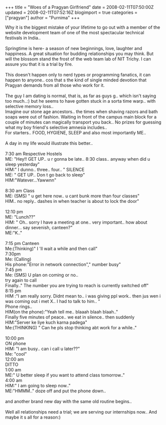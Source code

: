 +++
title = "Woes of a Pragyan Girlfriend"
date = 2008-02-11T07:50:00Z
updated = 2008-02-11T07:52:16Z
blogimport = true 
categories = ["pragyan"]
author = "Purnima"
+++

Why it is the biggest mistake of your lifetime to go out with a member of the website development team of one of the most spectacular technical festivals in India..<br /><br />Springtime is here- a season of new beginnings, love, laughter and happiness. A great situation for budding relationships you may think. But will the blossom stand the frost of the web team lab of NIT Trichy. I can assure you that it is a trial by fire.<br /><br />This doesn't happen only to nerd types or programming fanatics, it can happen to anyone.. cos that s the kind of single minded devotion that Pragyan demands from all those who work for it.<br /><br />The guy I am dating is normal, that is, as far as guys g.. which isn't saying too much..:) but he seems to have gotten stuck in a sorta time warp.. with selective memory loss..<br />Imagine our stone age ancestors.. the times when shaving razors and bath soaps were out of fashion. Waiting in front of the campus main block for a couple of minutes can magically transport you back.. No prizes for guessing what my boy friend's selective amnesia includes..<br />For starters.. FOOD, HYGIENE, SLEEP and also  most importantly ME..<br /><br />A day in my life would illustrate this better..<br /><br />7:30 am Respective Hostels<br />ME: "Hey!! GET UP.. u r gonna be late.. 8:30 class.. anyway when did u sleep yesterday"<br />HIM:" I dunno.. three.. four.. " SILENCE<br />ME: " GET UP.. Don t go back to sleep"<br />HIM:"Watever...Yawwnn"<br /><br />8:30 am Class<br />ME: (SMS) " u get here now.. u cant bunk more than four classes"<br />HIM.. no reply.. dashes in when teacher is about to lock the door"<br /><br />12:10 pm<br />ME: "Lunch??"<br />HIM: " Oh.. sorry I have a meeting at one.. very important.. how about dinner... say sevenish, canteen?"<br />ME:"K.."<br /><br />7:15 pm Canteen<br />Me:(Thinking)" I 'll wait a while and then call"<br />7:30pm<br />Me: (Calling)<br />His phone:"Error in network connection"," number busy"<br />7:45 pm<br />Me: (SMS) U plan on coming or no..<br />try again to call<br />Finally.." The number you are trying to reach is currently switched off"<br />8:15 pm<br />HIM :"I am really sorry. Didnt mean to.. i was giving ppl work.. then jus wen i was coming out i met X.. I had to talk to him.. "<br />Phone rings..<br />HIM(on the phone):"Yeah tell me.. blaaah blaah blaah.."<br />Finally five minutes of peace.. we eat in silence.. then suddenly<br />HIM:"Server ke liye kuch karna padega"<br />Me:(THINKING) " Can he pls stop thinking abt work for a while.."<br /><br />10:00 pm<br />ON phone<br />HIM: "I am busy.. can i call u later??"<br />Me: "cool"<br />12:00 am<br />DITTO<br />1:00 am<br />ME:" U better sleep if you want to attend class tomorrow.."<br />4:00 am<br />HIM:" I am going to sleep now.."<br />ME:"HMMM.." doze off and put the phone down..<br /><br />and another brand new day with the same old routine begins..<br /><br />Well all relationships need a trial; we are serving our internships now.. And maybe it s all for a reason:)
